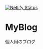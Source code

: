 [![Netlify Status](https://api.netlify.com/api/v1/badges/ebd8225c-0e3e-4a4f-8760-3e7a033cdfee/deploy-status)](https://app.netlify.com/sites/compassionate-babbage-77c519/deploys)

# MyBlog

個人用のブログ
